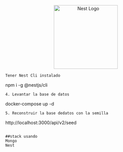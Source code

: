 <p align="center">
  <a href="http://nestjs.com/" target="blank"><img src="https://nestjs.com/img/logo-small.svg" width="200" alt="Nest Logo" /></a>
</p>

```
Tener Nest Cli instalado
```
npm i -g @nestjs/cli
```
4. Levantar la base de datos
```
docker-compose up -d
```
5. Reconstruir la base dedatos con la semilla
```
http://localhost:3000/api/v2/seed
```

##stack usando 
Mongo 
Nest


